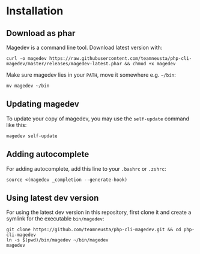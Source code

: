 # Installation

## Download as phar

Magedev is a command line tool. Download latest version with:

    curl -o magedev https://raw.githubusercontent.com/teamneusta/php-cli-magedev/master/releases/magedev-latest.phar && chmod +x magedev

Make sure magedev lies in your `PATH`, move it somewhere e.g. `~/bin`:

    mv magedev ~/bin

## Updating magedev

To update your copy of magedev, you may use the `self-update` command like this:

    magedev self-update

## Adding autocomplete

For adding autocomplete, add this line to your `.bashrc` or `.zshrc`:

    source <(magedev _completion --generate-hook)

## Using latest dev version

For using the latest dev version in this repository, first clone it and create a symlink for the executable `bin/magedev`:

    git clone https://github.com/teamneusta/php-cli-magedev.git && cd php-cli-magedev
    ln -s $(pwd)/bin/magedev ~/bin/magedev
    magedev
